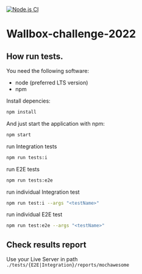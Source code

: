 [![Node.js CI](https://github.com/ZappaGit/wallbox-challenge-2022/actions/workflows/integration.yml/badge.svg)](https://github.com/ZappaGit/wallbox-challenge-2022/actions/workflows/integration.yml)

# Wallbox-challenge-2022

## How run tests.

You need the following software:

- node (preferred LTS version)
- npm

Install depencies:

```bash
npm install
```

And just start the application with npm:

```bash
npm start
```

run Integration tests

```bash
npm run tests:i
```

run E2E tests

```bash
npm run tests:e2e
```

run individual Integration test

```bash
npm run test:i --args "<testName>"
```

run individual E2E test

```bash
npm run test:e2e --args "<testName>"
```

## Check results report

Use your Live Server in path `./tests/{E2E|Integration}/reports/mochawesome `
